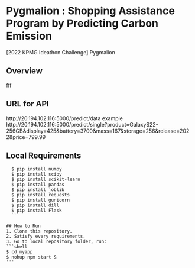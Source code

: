 # Pygmalion : Shopping Assistance Program by Predicting Carbon Emission

[2022 KPMG Ideathon Challenge] Pygmalion

## Overview
fff

## URL for API

<JSON>
http://20.194.102.116:5000/predict/data
  
<Single Query>
  example
http://20.194.102.116:5000/predict/single?product=GalaxyS22-256GB&display=425&battery=3700&mass=167&storage=256&release=2022&price=799.99
  
## Local Requirements
  ```shell
    $ pip install numpy
    $ pip install scipy
    $ pip install scikit-learn
    $ pip install pandas
    $ pip install joblib
    $ pip install requests
    $ pip install gunicorn
    $ pip install dill
    $ pip install Flask
    ```
  
## How to Run
1. Clone this repository.
2. Satisfy every requirements.
3. Go to local repository folder, run:
  ```shell
  $ cd myapp
  $ nohup npm start &
  '''
